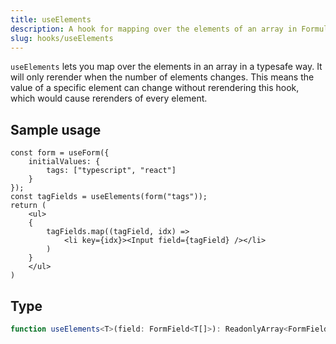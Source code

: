 ```yaml
---
title: useElements
description: A hook for mapping over the elements of an array in Formula
slug: hooks/useElements
---
```


`useElements` lets you map over the elements in an array in a typesafe way. It will only rerender when the number
of elements changes. This means the value of a specific element can change without rerendering this hook, which
would cause rerenders of every element.

## Sample usage

```tsx
const form = useForm({
    initialValues: {
        tags: ["typescript", "react"]
    }
});
const tagFields = useElements(form("tags"));
return (
    <ul>
    {
        tagFields.map((tagField, idx) =>
            <li key={idx}><Input field={tagField} /></li>
        )
    }
    </ul>
)
```

## Type

```typescript
function useElements<T>(field: FormField<T[]>): ReadonlyArray<FormField<T>>
```
